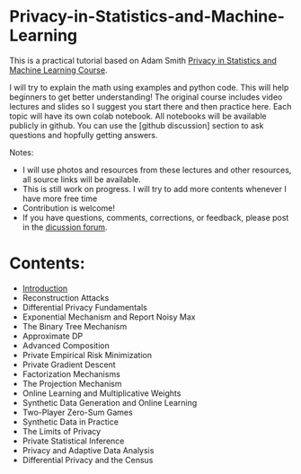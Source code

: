 # Privacy-in-Statistics-and-Machine-Learning

This is a practical tutorial based on Adam Smith [Privacy in Statistics and Machine Learning
Course](https://dpcourse.github.io/schedule.html).

I will try to explain the math using examples and python code. This will help beginners to get better understanding! The original course includes video lectures and slides so I suggest you start there and then practice here. Each topic will have its own colab notebook. All notebooks will be available publicly in github. You can use the [github discussion] section to ask questions and hopfully getting answers.

Notes: 

- I will use photos and resources from these lectures and other resources, all source links will be available.
- This is still work on progress. I will try to add more contents whenever I have more free time 
- Contribution is welcome!
- If you have questions, comments, corrections, or feedback, please post in the [dicussion forum](https://github.com/idhamari/Privacy-in-Statistics-and-Machine-Learning/discussions/categories/q-a). 

# Contents:

 -  [Introduction]()
 -  Reconstruction Attacks
 -  Differential Privacy Fundamentals
 -  Exponential Mechanism and Report Noisy Max
 -  The Binary Tree Mechanism
 -  Approximate DP
 -  Advanced Composition
 -  Private Empirical Risk Minimization
 -  Private Gradient Descent
 -  Factorization Mechanisms
 -  The Projection Mechanism
 -  Online Learning and Multiplicative Weights
 -  Synthetic Data Generation and Online Learning
 -  Two-Player Zero-Sum Games
 -  Synthetic Data in Practice
 -  The Limits of Privacy
 -  Private Statistical Inference
 -  Privacy and Adaptive Data Analysis
 -  Differential Privacy and the Census
